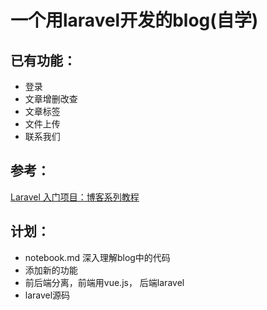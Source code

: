 # 一个用laravel开发的blog(自学)

## 已有功能：  
- 登录
- 文章增删改查
- 文章标签
- 文件上传
- 联系我们
## 参考：  
[Laravel 入门项目：博客系列教程](https://laravelacademy.org/laravel-blog-tutorial)  
## 计划：  
- notebook.md 深入理解blog中的代码
- 添加新的功能
- 前后端分离，前端用vue.js， 后端laravel
- laravel源码
